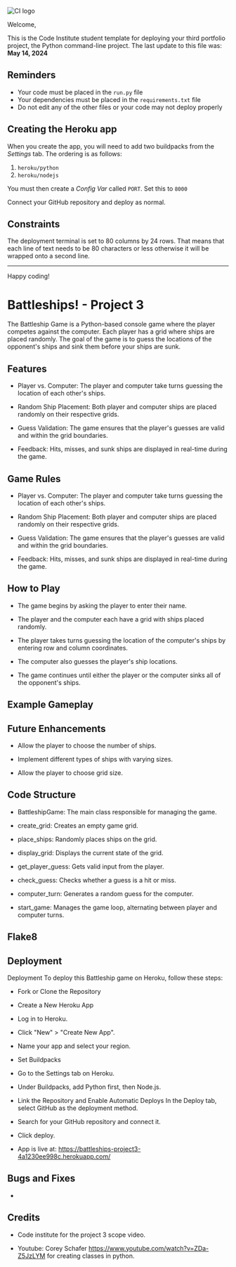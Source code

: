 ![CI logo](https://codeinstitute.s3.amazonaws.com/fullstack/ci_logo_small.png)

Welcome,

This is the Code Institute student template for deploying your third portfolio project, the Python command-line project. The last update to this file was: **May 14, 2024**

## Reminders

- Your code must be placed in the `run.py` file
- Your dependencies must be placed in the `requirements.txt` file
- Do not edit any of the other files or your code may not deploy properly

## Creating the Heroku app

When you create the app, you will need to add two buildpacks from the _Settings_ tab. The ordering is as follows:

1. `heroku/python`
2. `heroku/nodejs`

You must then create a _Config Var_ called `PORT`. Set this to `8000`

Connect your GitHub repository and deploy as normal.

## Constraints

The deployment terminal is set to 80 columns by 24 rows. That means that each line of text needs to be 80 characters or less otherwise it will be wrapped onto a second line.

---

Happy coding!


# Battleships! - Project 3

The Battleship Game is a Python-based console game where the player competes against the computer. Each player has a grid where ships are placed randomly. The goal of the game is to guess the locations of the opponent's ships and sink them before your ships are sunk.

## Features

- Player vs. Computer: The player and computer take turns guessing the location of each other's ships.

- Random Ship Placement: Both player and computer ships are placed randomly on their respective grids.

- Guess Validation: The game ensures that the player's guesses are valid and within the grid boundaries.

- Feedback: Hits, misses, and sunk ships are displayed in real-time during the game.

## Game Rules 

- Player vs. Computer: The player and computer take turns guessing the location of each other's ships.

- Random Ship Placement: Both player and computer ships are placed randomly on their respective grids.

- Guess Validation: The game ensures that the player's guesses are valid and within the grid boundaries.

- Feedback: Hits, misses, and sunk ships are displayed in real-time during the game.

## How to Play

- The game begins by asking the player to enter their name.

- The player and the computer each have a grid with ships placed randomly.

- The player takes turns guessing the location of the computer's ships by entering row and column coordinates.

- The computer also guesses the player's ship locations.

- The game continues until either the player or the computer sinks all of the opponent's ships.


## Example Gameplay

## Future Enhancements 

- Allow the player to choose the number of ships.

- Implement different types of ships with varying sizes.

- Allow the player to choose grid size. 

## Code Structure 

- BattleshipGame: The main class responsible for managing the game.

- create_grid: Creates an empty game grid.

- place_ships: Randomly places ships on the grid.

- display_grid: Displays the current state of the grid.

- get_player_guess: Gets valid input from the player.

- check_guess: Checks whether a guess is a hit or miss.

- computer_turn: Generates a random guess for the computer.

- start_game: Manages the game loop, alternating between player and computer turns.

## Flake8 



## Deployment

Deployment
To deploy this Battleship game on Heroku, follow these steps:

-  Fork or Clone the Repository

- Create a New Heroku App
- Log in to Heroku.
- Click "New" > "Create New App".
- Name your app and select your region.

- Set Buildpacks
- Go to the Settings tab on Heroku.
- Under Buildpacks, add Python first, then Node.js.

- Link the Repository and Enable Automatic Deploys
In the Deploy tab, select GitHub as the deployment method.
- Search for your GitHub repository and connect it.
- Click deploy. 

- App is live at: https://battleships-project3-4a1230ee998c.herokuapp.com/

## Bugs and Fixes

- 

## Credits

- Code institute for the project 3 scope video. 

- Youtube: Corey Schafer https://www.youtube.com/watch?v=ZDa-Z5JzLYM for creating classes in python. 


